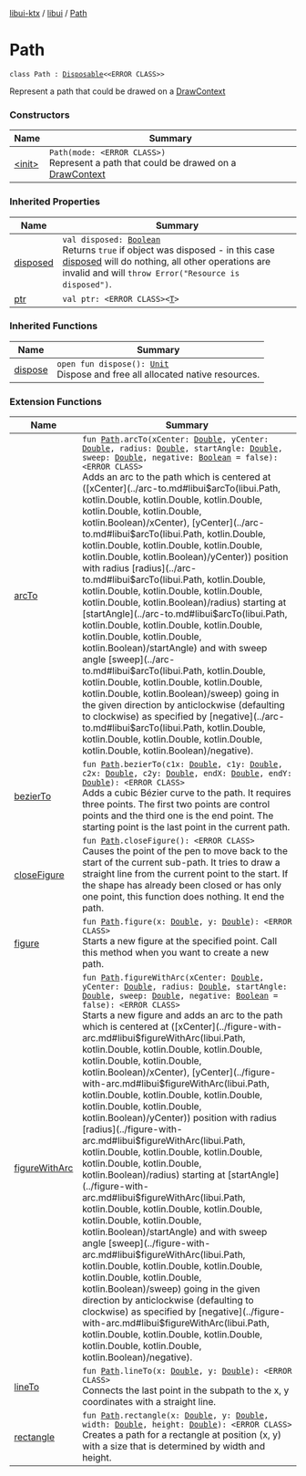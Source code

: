 [libui-ktx](../../index.md) / [libui](../index.md) / [Path](./index.md)

# Path

`class Path : `[`Disposable`](../-disposable/index.md)`<<ERROR CLASS>>`

Represent a path that could be drawed on a [DrawContext](../-draw-context.md)

### Constructors

| Name | Summary |
|---|---|
| [&lt;init&gt;](-init-.md) | `Path(mode: <ERROR CLASS>)`<br>Represent a path that could be drawed on a [DrawContext](../-draw-context.md) |

### Inherited Properties

| Name | Summary |
|---|---|
| [disposed](../-disposable/disposed.md) | `val disposed: `[`Boolean`](https://kotlinlang.org/api/latest/jvm/stdlib/kotlin/-boolean/index.html)<br>Returns `true` if object was disposed - in this case [disposed](../-disposable/disposed.md) will do nothing, all other operations are invalid and will `throw Error("Resource is disposed")`. |
| [ptr](../-disposable/ptr.md) | `val ptr: <ERROR CLASS><`[`T`](../-disposable/index.md#T)`>` |

### Inherited Functions

| Name | Summary |
|---|---|
| [dispose](../-disposable/dispose.md) | `open fun dispose(): `[`Unit`](https://kotlinlang.org/api/latest/jvm/stdlib/kotlin/-unit/index.html)<br>Dispose and free all allocated native resources. |

### Extension Functions

| Name | Summary |
|---|---|
| [arcTo](../arc-to.md) | `fun `[`Path`](./index.md)`.arcTo(xCenter: `[`Double`](https://kotlinlang.org/api/latest/jvm/stdlib/kotlin/-double/index.html)`, yCenter: `[`Double`](https://kotlinlang.org/api/latest/jvm/stdlib/kotlin/-double/index.html)`, radius: `[`Double`](https://kotlinlang.org/api/latest/jvm/stdlib/kotlin/-double/index.html)`, startAngle: `[`Double`](https://kotlinlang.org/api/latest/jvm/stdlib/kotlin/-double/index.html)`, sweep: `[`Double`](https://kotlinlang.org/api/latest/jvm/stdlib/kotlin/-double/index.html)`, negative: `[`Boolean`](https://kotlinlang.org/api/latest/jvm/stdlib/kotlin/-boolean/index.html)` = false): <ERROR CLASS>`<br>Adds an arc to the path which is centered at ([xCenter](../arc-to.md#libui$arcTo(libui.Path, kotlin.Double, kotlin.Double, kotlin.Double, kotlin.Double, kotlin.Double, kotlin.Boolean)/xCenter), [yCenter](../arc-to.md#libui$arcTo(libui.Path, kotlin.Double, kotlin.Double, kotlin.Double, kotlin.Double, kotlin.Double, kotlin.Boolean)/yCenter)) position with radius [radius](../arc-to.md#libui$arcTo(libui.Path, kotlin.Double, kotlin.Double, kotlin.Double, kotlin.Double, kotlin.Double, kotlin.Boolean)/radius) starting at [startAngle](../arc-to.md#libui$arcTo(libui.Path, kotlin.Double, kotlin.Double, kotlin.Double, kotlin.Double, kotlin.Double, kotlin.Boolean)/startAngle) and with sweep angle [sweep](../arc-to.md#libui$arcTo(libui.Path, kotlin.Double, kotlin.Double, kotlin.Double, kotlin.Double, kotlin.Double, kotlin.Boolean)/sweep) going in the given direction by anticlockwise (defaulting to clockwise) as specified by [negative](../arc-to.md#libui$arcTo(libui.Path, kotlin.Double, kotlin.Double, kotlin.Double, kotlin.Double, kotlin.Double, kotlin.Boolean)/negative). |
| [bezierTo](../bezier-to.md) | `fun `[`Path`](./index.md)`.bezierTo(c1x: `[`Double`](https://kotlinlang.org/api/latest/jvm/stdlib/kotlin/-double/index.html)`, c1y: `[`Double`](https://kotlinlang.org/api/latest/jvm/stdlib/kotlin/-double/index.html)`, c2x: `[`Double`](https://kotlinlang.org/api/latest/jvm/stdlib/kotlin/-double/index.html)`, c2y: `[`Double`](https://kotlinlang.org/api/latest/jvm/stdlib/kotlin/-double/index.html)`, endX: `[`Double`](https://kotlinlang.org/api/latest/jvm/stdlib/kotlin/-double/index.html)`, endY: `[`Double`](https://kotlinlang.org/api/latest/jvm/stdlib/kotlin/-double/index.html)`): <ERROR CLASS>`<br>Adds a cubic Bézier curve to the path. It requires three points. The first two points are control points and the third one is the end point. The starting point is the last point in the current path. |
| [closeFigure](../close-figure.md) | `fun `[`Path`](./index.md)`.closeFigure(): <ERROR CLASS>`<br>Causes the point of the pen to move back to the start of the current sub-path. It tries to draw a straight line from the current point to the start. If the shape has already been closed or has only one point, this function does nothing. It end the path. |
| [figure](../figure.md) | `fun `[`Path`](./index.md)`.figure(x: `[`Double`](https://kotlinlang.org/api/latest/jvm/stdlib/kotlin/-double/index.html)`, y: `[`Double`](https://kotlinlang.org/api/latest/jvm/stdlib/kotlin/-double/index.html)`): <ERROR CLASS>`<br>Starts a new figure at the specified point. Call this method when you want to create a new path. |
| [figureWithArc](../figure-with-arc.md) | `fun `[`Path`](./index.md)`.figureWithArc(xCenter: `[`Double`](https://kotlinlang.org/api/latest/jvm/stdlib/kotlin/-double/index.html)`, yCenter: `[`Double`](https://kotlinlang.org/api/latest/jvm/stdlib/kotlin/-double/index.html)`, radius: `[`Double`](https://kotlinlang.org/api/latest/jvm/stdlib/kotlin/-double/index.html)`, startAngle: `[`Double`](https://kotlinlang.org/api/latest/jvm/stdlib/kotlin/-double/index.html)`, sweep: `[`Double`](https://kotlinlang.org/api/latest/jvm/stdlib/kotlin/-double/index.html)`, negative: `[`Boolean`](https://kotlinlang.org/api/latest/jvm/stdlib/kotlin/-boolean/index.html)` = false): <ERROR CLASS>`<br>Starts a new figure and adds an arc to the path which is centered at ([xCenter](../figure-with-arc.md#libui$figureWithArc(libui.Path, kotlin.Double, kotlin.Double, kotlin.Double, kotlin.Double, kotlin.Double, kotlin.Boolean)/xCenter), [yCenter](../figure-with-arc.md#libui$figureWithArc(libui.Path, kotlin.Double, kotlin.Double, kotlin.Double, kotlin.Double, kotlin.Double, kotlin.Boolean)/yCenter)) position with radius [radius](../figure-with-arc.md#libui$figureWithArc(libui.Path, kotlin.Double, kotlin.Double, kotlin.Double, kotlin.Double, kotlin.Double, kotlin.Boolean)/radius) starting at [startAngle](../figure-with-arc.md#libui$figureWithArc(libui.Path, kotlin.Double, kotlin.Double, kotlin.Double, kotlin.Double, kotlin.Double, kotlin.Boolean)/startAngle) and with sweep angle [sweep](../figure-with-arc.md#libui$figureWithArc(libui.Path, kotlin.Double, kotlin.Double, kotlin.Double, kotlin.Double, kotlin.Double, kotlin.Boolean)/sweep) going in the given direction by anticlockwise (defaulting to clockwise) as specified by [negative](../figure-with-arc.md#libui$figureWithArc(libui.Path, kotlin.Double, kotlin.Double, kotlin.Double, kotlin.Double, kotlin.Double, kotlin.Boolean)/negative). |
| [lineTo](../line-to.md) | `fun `[`Path`](./index.md)`.lineTo(x: `[`Double`](https://kotlinlang.org/api/latest/jvm/stdlib/kotlin/-double/index.html)`, y: `[`Double`](https://kotlinlang.org/api/latest/jvm/stdlib/kotlin/-double/index.html)`): <ERROR CLASS>`<br>Connects the last point in the subpath to the x, y coordinates with a straight line. |
| [rectangle](../rectangle.md) | `fun `[`Path`](./index.md)`.rectangle(x: `[`Double`](https://kotlinlang.org/api/latest/jvm/stdlib/kotlin/-double/index.html)`, y: `[`Double`](https://kotlinlang.org/api/latest/jvm/stdlib/kotlin/-double/index.html)`, width: `[`Double`](https://kotlinlang.org/api/latest/jvm/stdlib/kotlin/-double/index.html)`, height: `[`Double`](https://kotlinlang.org/api/latest/jvm/stdlib/kotlin/-double/index.html)`): <ERROR CLASS>`<br>Creates a path for a rectangle at position (x, y) with a size that is determined by width and height. |
